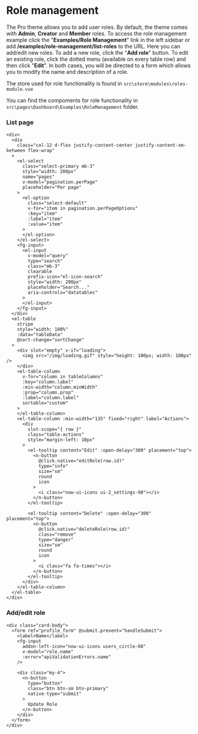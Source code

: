# Role management

The Pro theme allows you to add user roles. By default, the theme comes with **Admin**, **Creator** and **Member** roles. To access the role management example click the "**Examples/Role Management**" link in the left sidebar or add **/examples/role-management/list-roles** to the URL. Here you can add/edit new roles.
To add a new role, click the "**Add role**" button. To edit an existing role, click the dotted menu (available on every table row) and then click "**Edit**". In both cases, you will be directed to a form which allows you to modify the name and description of a role.

The store used for role functionality is found in `src\store\modules\roles-module.vue`

You can find the compoments for role functionality in `src\pages\Dashboard\Examples\RoleManagement` folder.


### List page

```
<div>
  <div
    class="col-12 d-flex justify-content-center justify-content-sm-between flex-wrap"
  >
    <el-select
      class="select-primary mb-3"
      style="width: 200px"
      name="pages"
      v-model="pagination.perPage"
      placeholder="Per page"
    >
      <el-option
        class="select-default"
        v-for="item in pagination.perPageOptions"
        :key="item"
        :label="item"
        :value="item"
      >
      </el-option>
    </el-select>
    <fg-input>
      <el-input
        v-model="query"
        type="search"
        class="mb-3"
        clearable
        prefix-icon="el-icon-search"
        style="width: 200px"
        placeholder="Search..."
        aria-controls="datatables"
      >
      </el-input>
    </fg-input>
  </div>
  <el-table
    stripe
    style="width: 100%"
    :data="tableData"
    @sort-change="sortChange"
  >
    <div slot="empty" v-if="loading">
      <img src="/img/loading.gif" style="height: 100px; width: 100px" />
    </div>
    <el-table-column
      v-for="column in tableColumns"
      :key="column.label"
      :min-width="column.minWidth"
      :prop="column.prop"
      :label="column.label"
      sortable="custom"
    >
    </el-table-column>
    <el-table-column :min-width="135" fixed="right" label="Actions">
      <div
        slot-scope="{ row }"
        class="table-actions"
        style="margin-left: 10px"
      >
        <el-tooltip content="Edit" :open-delay="300" placement="top">
          <n-button
            @click.native="editRole(row.id)"
            type="info"
            size="sm"
            round
            icon
          >
            <i class="now-ui-icons ui-2_settings-90"></i>
          </n-button>
        </el-tooltip>

        <el-tooltip content="Delete" :open-delay="300" placement="top">
          <n-button
            @click.native="deleteRole(row.id)"
            class="remove"
            type="danger"
            size="sm"
            round
            icon
          >
            <i class="fa fa-times"></i>
          </n-button>
        </el-tooltip>
      </div>
    </el-table-column>
  </el-table>
</div>
```

### Add/edit role

```
<div class="card-body">
  <form ref="profile_form" @submit.prevent="handleSubmit">
    <label>Name</label>
    <fg-input
      addon-left-icon="now-ui-icons users_circle-08"
      v-model="role.name"
      :error="apiValidationErrors.name"
    />

    <div class="my-4">
      <n-button
        type="button"
        class="btn btn-sm btn-primary"
        native-type="submit"
      >
        Update Role
      </n-button>
    </div>
  </form>
</div>
```
